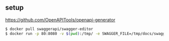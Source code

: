 ## setup

https://github.com/OpenAPITools/openapi-generator

```sh
$ docker pull swaggerapi/swagger-editor
$ docker run -p 80:8080 -v $(pwd):/tmp/ -e SWAGGER_FILE=/tmp/docs/swagger.yaml swaggerapi/swagger-editor

```
